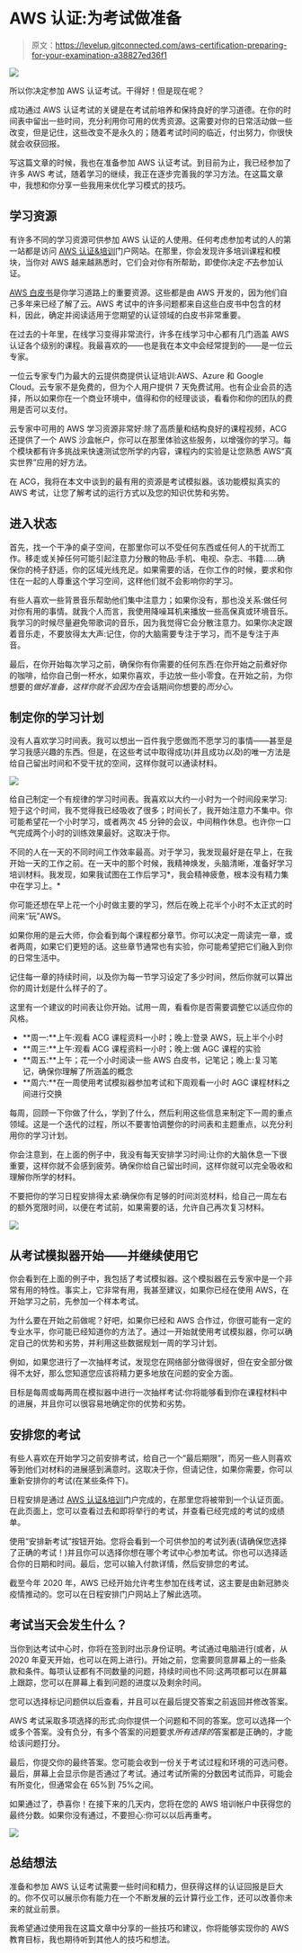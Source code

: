 # AWS 认证:为考试做准备

> 原文：<https://levelup.gitconnected.com/aws-certification-preparing-for-your-examination-a38827ed36f1>

![](img/9f9d6a6c635f225aff0b53bda3433d3b.png)

所以你决定参加 AWS 认证考试。干得好！但是现在呢？

成功通过 AWS 认证考试的关键是在考试前培养和保持良好的学习道德。在你的时间表中留出一些时间，充分利用你可用的优秀资源。这需要对你的日常活动做一些改变，但是记住，这些改变不是永久的；随着考试时间的临近，付出努力，你很快就会收获回报。

写这篇文章的时候，我也在准备参加 AWS 认证考试。到目前为止，我已经参加了许多 AWS 考试，随着学习的继续，我正在逐步完善我的学习方法。在这篇文章中，我想和你分享一些我用来优化学习模式的技巧。

## 学习资源

有许多不同的学习资源可供参加 AWS 认证的人使用。任何考虑参加考试的人的第一站都是访问 [AWS 认证&培训](https://www.aws.training)门户网站。在那里，你会发现许多培训课程和模块，当你对 AWS 越来越熟悉时，它们会对你有所帮助，即使你决定*不*去参加认证。

[AWS 白皮书](https://aws.amazon.com/whitepapers/)是你学习道路上的重要资源。这些都是由 AWS 开发的，因为他们自己多年来已经了解了云。AWS 考试中的许多问题都来自这些白皮书中包含的材料，因此，确定并阅读适用于您期望的认证领域的白皮书非常重要。

在过去的十年里，在线学习变得非常流行，许多在线学习中心都有几门涵盖 AWS 认证各个级别的课程。我最喜欢的——也是我在本文中会经常提到的——是一位云专家。

一位云专家专门为最大的云提供商提供认证培训:AWS、Azure 和 Google Cloud。云专家不是免费的，但为个人用户提供 7 天免费试用。也有企业会员的选择，所以如果你在一个商业环境中，值得和你的经理谈谈，看看你和你的团队的费用是否可以支付。

云专家中可用的 AWS 学习资源非常好:除了高质量和结构良好的课程视频，ACG 还提供了一个 AWS 沙盒帐户，你可以在那里体验这些服务，以增强你的学习。每个模块都有许多挑战来快速测试您所学的内容，课程内的实验是让您熟悉 AWS“真实世界”应用的好方法。

在 ACG，我将在本文中谈到的最有用的资源是考试模拟器。该功能模拟真实的 AWS 考试，让您了解考试的运行方式以及您的知识优势和劣势。

## 进入状态

首先，找一个干净的桌子空间，在那里你可以不受任何东西或任何人的干扰而工作。移走或关掉任何可能引起注意力分散的物品:手机、电视、杂志、书籍……确保你的椅子舒适，你的区域光线充足。如果需要的话，在你工作的时候，要求和你住在一起的人尊重这个学习空间，这样他们就不会影响你的学习。

有些人喜欢一些背景音乐帮助他们集中注意力；如果你没有，那也没关系:做任何对你有用的事情。就我个人而言，我使用降噪耳机来播放一些高保真或环境音乐。我学习的时候尽量避免带歌词的音乐，因为我觉得它会分散注意力。如果你决定跟着音乐走，不要放得太大声:记住，你的大脑需要专注于学习，而不是专注于声音。

最后，在你开始每次学习之前，确保你有你需要的任何东西:在你开始之前煮好你的咖啡，给你自己倒一杯水，如果你喜欢，手边放一些小零食。在开始之前，为你想要的*做好准备，这样你就不会因为在*会话期间你想要的*而分心。*

## 制定你的学习计划

没有人喜欢学习时间表。我可以想出一百件我宁愿做而不愿学习的事情——甚至是学习我感兴趣的东西。但是，在这些考试中取得成功(并且成功*以及*)的唯一方法是给自己留出时间和不受干扰的空间，这样你就可以通读材料。

![](img/6f46805df5745fb05872d73a9c1888ce.png)

给自己制定一个有规律的学习时间表。我喜欢以大约一小时为一个时间段来学习:短于这个时间，我不觉得我已经吸收了很多；时间长了，我开始注意力不集中。你可能希望花一个小时学习，或者两次 45 分钟的会议，中间稍作休息。也许你一口气完成两个小时的训练效果最好。这取决于你。

不同的人在一天的不同时间工作效率最高。对于学习，我发现最好是在早上，在我开始一天的工作之前。在一天中的那个时候，我精神焕发，头脑清晰，准备好学习培训材料。我发现，如果我试图在工作后学习*，我会精神疲惫，根本没有精力集中在学习上。*

你可能还想在早上花一个小时做主要的学习，然后在晚上花半个小时不太正式的时间来“玩”AWS。

如果你用的是云大师，你会看到每个课程都分章节。你可以决定一周读完一章，或者两周，如果它们更短的话。这些章节通常也有实验，你可能希望把它们融入到你的日常生活中。

记住每一章的持续时间，以及你为每一节学习设定了多少时间，然后你就可以算出你的周计划是什么样子的了。

这里有一个建议的时间表让你开始。试用一周，看看你是否需要调整它以适应你的风格。

*   **周一:**上午:观看 ACG 课程资料一小时；晚上:登录 AWS，玩上半个小时
*   **周三:**上午:观看 ACG 课程资料一小时；晚上:做 AGC 课程的实验
*   **周五:**上午；花一个小时阅读一些 AWS 白皮书，记笔记；晚上:复习笔记，确保你理解了所涵盖的概念
*   **周六:**在一周使用考试模拟器参加考试和下周观看一小时 AGC 课程材料之间进行交换

每周，回顾一下你做了什么，学到了什么，然后利用这些信息来制定下一周的重点领域。这是一个迭代的过程，所以不要害怕调整你的时间表和主题重点，以充分利用你的学习计划。

你会注意到，在上面的例子中，我没有每天安排学习时间:让你的大脑休息一下很重要，这样你就不会感到疲劳。确保你给自己留出时间，这样你就可以完全吸收和理解你所学的材料。

不要把你的学习日程安排得太紧:确保你有足够的时间浏览材料，给自己一周左右的额外宽限时间，以便在考试前，如果需要的话，允许自己再次复习材料。

![](img/4193a68acd52f4d4ae6e72d65db76912.png)

## 从考试模拟器开始——并继续使用它

你会看到在上面的例子中，我包括了考试模拟器。这个模拟器在云专家中是一个非常有用的特性。事实上，它非常有用，我甚至建议，如果你已经在使用 AWS，在开始学习之前，先参加一个样本考试。

为什么要在开始之前做呢？好吧，如果你已经和 AWS 合作过，你很可能有一定的专业水平，你可能已经知道你的方法了。通过一开始就使用考试模拟器，你可以确定自己的优势和劣势，并利用这些数据规划一周的学习计划。

例如，如果您进行了一次抽样考试，发现您在网络部分做得很好，但在安全部分做得不太好，那么您知道您应该将精力更多地放在问题的安全方面。

目标是每周或每两周在模拟器中进行一次抽样考试:你将能够看到你在课程材料中的进展，并且你可以很容易地确定你的优势和劣势。

## 安排您的考试

有些人喜欢在开始学习之前安排考试，给自己一个“最后期限”，而另一些人则喜欢等到他们对材料的进展感到满意时。这取决于你，但请记住，如果你需要，你可以重新安排你的考试(在某些条件下)。

日程安排是通过 [AWS 认证&培训](https://www.aws.training)门户完成的，在那里您将被带到一个认证页面。在此页面上，您可以查看过去和即将举行的考试，并查看已经完成的考试的成绩单。

使用“安排新考试”按钮开始。您将会看到一个可供参加的考试列表(请确保您选择了正确的考试！)并且你可以选择你想在哪个考试中心参加考试。你也可以选择适合你的日期和时间。最后，您可以输入付款详情，然后安排您的考试。

截至今年 2020 年，AWS 已经开始允许考生参加在线考试，这主要是由新冠肺炎疫情推动的。您可以在日程安排门户网站上了解此选项。

## 考试当天会发生什么？

当你到达考试中心时，你将在签到时出示身份证明。考试通过电脑进行(或者，从 2020 年夏天开始，也可以在网上进行)。开始之前，您需要同意屏幕上的一些条款和条件。每项认证都有不同数量的问题，持续时间也不同:这两项都可以在屏幕上跟踪，您可以在屏幕上看到问题的进度以及剩余时间。

您可以选择标记问题供以后查看，并且可以在最后提交答案之前返回并修改答案。

AWS 考试采取多项选择的形式:向你提供一个问题和不同的答案。您可以选择一个或多个答案。没有负分，有多个答案的问题要求*所有选择的*答案都是正确的，才能给该问题打分。

最后，你提交你的最终答案。您可能会收到一份关于考试过程和环境的可选问卷。最后，屏幕上会显示你是否通过了考试。通过考试所需的分数因考试而异，可能会有所变化，但通常会在 65%到 75%之间。

如果通过了，恭喜你！在接下来的几天内，您将在您的 AWS 培训帐户中获得您的最终分数。如果你没有通过，不要担心:你可以以后再重考。

![](img/83e5d3925865e09599bac1deabbc94f9.png)

## 总结想法

准备和参加 AWS 认证考试需要一些时间和精力，但获得这样的认证回报是巨大的。你不仅可以展示你有能力在一个不断发展的云计算行业工作，还可以改善你未来的就业前景。

我希望通过使用我在这篇文章中分享的一些技巧和建议，你将能够实现你的 AWS 教育目标，我也期待听到其他人的技巧和想法。